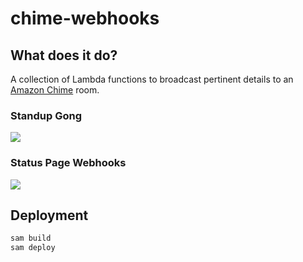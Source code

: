 # chime-webhooks

## What does it do?

A collection of Lambda functions to broadcast pertinent details to an [Amazon
Chime](https://aws.amazon.com/chime) room.

### Standup Gong

![](https://p149.p4.n0.cdn.getcloudapp.com/items/JruWBGvj/Screen%20Shot%202020-03-29%20at%209.12.16%20PM.png?v=ce9e2890a0b389de378833c324c15d5f)

### Status Page Webhooks

![](https://p149.p4.n0.cdn.getcloudapp.com/items/6quBnEkk/Screen%20Shot%202020-03-29%20at%209.12.26%20PM.png?v=837744b071e513625edc42bfbe032014)

## Deployment

```bash
sam build
sam deploy
```
